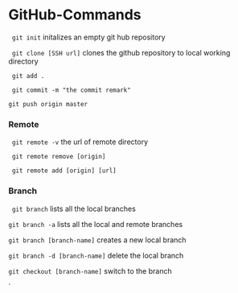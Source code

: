 # GitHub-Commands

` git init`  initalizes an empty git hub repository

` git clone [SSH url]`  clones the github repository to local working directory

` git add .`

` git commit -m "the commit remark"`

`git push origin master` 

### Remote 

` git remote -v`  the url of remote directory

` git remote remove [origin]`

` git remote add [origin] [url]`

### Branch

` git branch` lists all the local branches

`git branch -a` lists all the local and remote branches

`git branch [branch-name]` creates a new local branch

`git branch -d [branch-name]` delete the local branch

`git checkout [branch-name]` switch to the branch

`